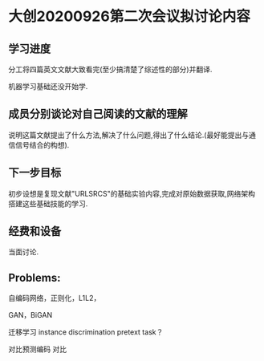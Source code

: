 # 大创20200926第二次会议拟讨论内容

## 学习进度

分工将四篇英文文献大致看完(至少搞清楚了综述性的部分)并翻译.

机器学习基础还没开始学.

## 成员分别谈论对自己阅读的文献的理解

说明这篇文献提出了什么方法,解决了什么问题,得出了什么结论.(最好能提出与通信信号结合的构想).

## 下一步目标

初步设想是复现文献"URLSRCS"的基础实验内容,完成对原始数据获取,网络架构搭建这些基础技能的学习.

## 经费和设备

当面讨论.



## Problems:

自编码网络，正则化，L1L2，

GAN，BiGAN

迁移学习 instance discrimination pretext task？

对比预测编码 对比